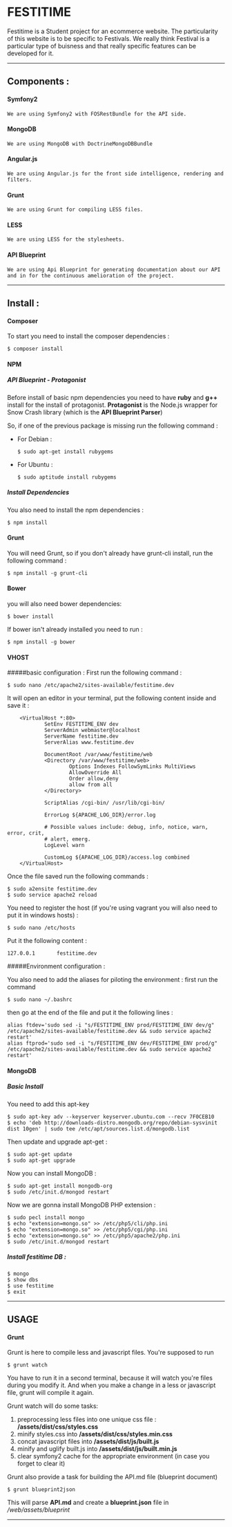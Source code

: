 FESTITIME
=========

Festitime is a Student project for an ecommerce website.
The particularity of this website is to be specific to Festivals.
We really think Festival is a particular type of buisness and that really specific features can be developed for it.

------------
Components :
------------

#### Symfony2

    We are using Symfony2 with FOSRestBundle for the API side.
   
#### MongoDB

    We are using MongoDB with DoctrineMongoDBBundle

#### Angular.js

    We are using Angular.js for the front side intelligence, rendering and filters.

#### Grunt

    We are using Grunt for compiling LESS files.

#### LESS

    We are using LESS for the stylesheets.

#### API Blueprint

    We are using Api Blueprint for generating documentation about our API and in for the continuous amelioration of the project.

---------
Install :
---------

#### Composer
  
To start you need to install the composer dependencies :

    $ composer install

#### NPM

##### API Blueprint - Protagonist

Before install of basic npm dependencies you need to have **ruby** and **g++** install for the install of protagonist.
**Protagonist** is the Node.js wrapper for Snow Crash library (which is the **API Blueprint Parser**)

So, if one of the previous package is missing run the following command :
+ For Debian :
    
    `$ sudo apt-get install rubygems`

+ For Ubuntu :

    `$ sudo aptitude install rubygems`

##### Install Dependencies

You also need to install the npm dependencies :

    $ npm install

#### Grunt
You will need Grunt, so if you don't already have grunt-cli install, run the following command :

    $ npm install -g grunt-cli

#### Bower
you will also need bower dependencies:

    $ bower install

If bower isn't already installed you need to run :

    $ npm install -g bower

#### VHOST
#####basic configuration :
First run the following command : 
  
    $ sudo nano /etc/apache2/sites-available/festitime.dev

It will open an editor in your terminal, put the following content inside and save it :

        <VirtualHost *:80>
                SetEnv FESTITIME_ENV dev
                ServerAdmin webmaster@localhost
                ServerName festitime.dev
                ServerAlias www.festitime.dev

                DocumentRoot /var/www/festitime/web
                <Directory /var/www/festitime/web>
                        Options Indexes FollowSymLinks MultiViews
                        AllowOverride All
                        Order allow,deny
                        allow from all
                </Directory>

                ScriptAlias /cgi-bin/ /usr/lib/cgi-bin/

                ErrorLog ${APACHE_LOG_DIR}/error.log

                # Possible values include: debug, info, notice, warn, error, crit,
                # alert, emerg.
                LogLevel warn

                CustomLog ${APACHE_LOG_DIR}/access.log combined
        </VirtualHost>

Once the file saved run the following commands : 

    $ sudo a2ensite festitime.dev 
    $ sudo service apache2 reload

You need to register the host (if you're using vagrant you will also need to put it in windows hosts) :

    $ sudo nano /etc/hosts

Put it the following content : 
  
    127.0.0.1       festitime.dev 


#####Environment configuration :

You also need to add the aliases for piloting the environment :
first run the command

    $ sudo nano ~/.bashrc

then go at the end of the file and put it the following lines :

    alias ftdev='sudo sed -i "s/FESTITIME_ENV prod/FESTITIME_ENV dev/g" /etc/apache2/sites-available/festitime.dev && sudo service apache2 restart'
    alias ftprod='sudo sed -i "s/FESTITIME_ENV dev/FESTITIME_ENV prod/g" /etc/apache2/sites-available/festitime.dev && sudo service apache2 restart'

#### MongoDB
##### Basic Install

You need to add this apt-key
  
    $ sudo apt-key adv --keyserver keyserver.ubuntu.com --recv 7F0CEB10
    $ echo 'deb http://downloads-distro.mongodb.org/repo/debian-sysvinit dist 10gen' | sudo tee /etc/apt/sources.list.d/mongodb.list

Then update and upgrade apt-get :

    $ sudo apt-get update
    $ sudo apt-get upgrade

Now you can install MongoDB : 

    $ sudo apt-get install mongodb-org
    $ sudo /etc/init.d/mongod restart

Now we are gonna install MongoDB PHP extension :

    $ sudo pecl install mongo
    $ echo "extension=mongo.so" >> /etc/php5/cli/php.ini
    $ echo "extension=mongo.so" >> /etc/php5/cgi/php.ini
    $ echo "extension=mongo.so" >> /etc/php5/apache2/php.ini
    $ sudo /etc/init.d/mongod restart

##### Install festitime DB :

    $ mongo
    $ show dbs
    $ use festitime
    $ exit

-----
USAGE
-----

#### Grunt

Grunt is here to compile less and javascript files.
You're supposed to run 
  
    $ grunt watch 

You have to run it in a second terminal, because it will watch you're files during you modify it. And when you make a change in a less or javascript file, grunt will compile it again.

Grunt watch will do some tasks:

1. preprocessing less files into one unique css file : **/assets/dist/css/styles.css**
2. minify styles.css into **/assets/dist/css/styles.min.css**
3. concat javascript files into **/assets/dist/js/built.js**
4. minify and uglify built.js into **/assets/dist/js/built.min.js**
5. clear symfony2 cache for the appropriate environment (in case you forget to clear it)

Grunt also provide a task for building the API.md file (blueprint document)

    $ grunt blueprint2json

This will parse **API.md** and create a **blueprint.json** file in */web/assets/blueprint*

------------
